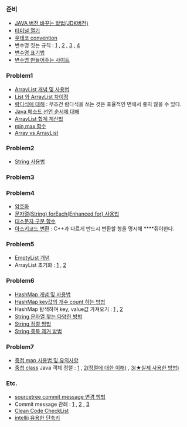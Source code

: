 ### 준비
- [JAVA 버전 바꾸는 방법(JDK버전)](https://dev-emmababy.tistory.com/139)
- [터미널 열기](https://plugins.jetbrains.com/plugin/16604-extra-toolwindow-colorful-icons)
- [우테코 convention](https://github.com/woowacourse/woowacourse-docs/tree/main/cleancode)
- 변수명 짓는 규칙 : [1](https://tecoble.techcourse.co.kr/post/2020-04-24-variable_naming/) , [2](https://yoonfit.tistory.com/82) , [3](https://soojin.ro/blog/naming-boolean-variables) , [4](https://tecoble.techcourse.co.kr/post/2020-04-26-Method-Naming/)
- [변수명 표기법](https://blog.naver.com/nkind/222017581135)
- [변수명 만들어주는 사이트](https://www.curioustore.com/#!/)

### Problem1
- [ArrayList 개념 및 사용법](https://danmilife.tistory.com/16)
- [List 와 ArrayList 차이점](https://yoon-dailylife.tistory.com/7)
- [람다식에 대해](https://needneo.tistory.com/24) : 무조건 람다식을 쓰는 것은 효율적인 면에서 좋지 않을 수 있다.
- [Java 메소드 선언 순서에 대해](https://cloudstudying.kr/questions/428)
- [ArrayList 합계 계산법](https://codechacha.com/ko/java-list-sum-average/)
- [min,max 함수](https://jamesdreaming.tistory.com/151)
- [Array vs ArrayList](https://velog.io/@humblechoi/%EC%9E%90%EB%A3%8C%EA%B5%AC%EC%A1%B0-Array-vs-ArrayList)

### Problem2
- [String 사용법](https://yeolco.tistory.com/30)

### Problem3

### Problem4
- [암호화](https://kiffblog.tistory.com/147)
- [문자열(String) forEach(Enhanced for) 사용법](https://dlee0129.tistory.com/94)
- [대소문자 구분 함수](https://dongjin94.tistory.com/171)
- [아스키코드 변환](https://blog.naver.com/PostView.nhn?blogId=jysaa5&logNo=221831226674) : C++과 다르게 반드시 변환할 형을 명시해 ****줘야한다.

### Problem5
- [EmptyList 개념](https://dololak.tistory.com/48)
- ArrayList 초기화 :  [1](http://daplus.net/java-java%EC%97%90%EC%84%9C-%EB%AA%A8%EB%93%A0-0%EC%9C%BC%EB%A1%9C-arraylist%EB%A5%BC-%EC%B4%88%EA%B8%B0%ED%99%94%ED%95%98%EB%8A%94-%EB%B0%A9%EB%B2%95%EC%9D%80-%EB%AC%B4%EC%97%87%EC%9E%85%EB%8B%88/)  ,  [2](https://codingdog.tistory.com/entry/java-collections-ncopies-%EB%A6%AC%EC%8A%A4%ED%8A%B8%EB%A5%BC-%EC%B4%88%EA%B8%B0%ED%99%94-%ED%95%A0-%EB%95%8C-%EC%9D%B4%EC%9A%A9%ED%95%A0-%EB%A7%8C-%ED%95%98%EB%8B%A4)

### Problem6
- [HashMap 개념 및 사용법](https://crazykim2.tistory.com/587)
- [HashMap key값의 개수 count 하는 방법](https://data-traveler.tistory.com/4)
- HashMap 탐색하며 key, value값 가져오기 :   [1](https://tosuccess.tistory.com/148)  ,  [2](https://hianna.tistory.com/573)
- [String 문자열 찾는 다양한 방법](https://coding-factory.tistory.com/534)
- [String 정렬 방법](https://hianna.tistory.com/569)
- [String 중복 제거 방법](https://hianna.tistory.com/582)

### Problem7
- [중첩 map 사용법 및 유의사항](https://unluckyjung.github.io/java/2020/12/19/Java_Overlay_Map/)
- [중첩 class](https://jobjava00.github.io/language/java/basic/nested-class/)
  Java 객체 정렬 :  [1](https://www.techiedelight.com/ko/sort-array-of-objects-java/)  ,  [2(정렬에 대한 이해)](https://lotuus.tistory.com/35)  ,  [3(★실제 사용한 방법)](https://reakwon.tistory.com/91)


### Etc.
- [sourcetree commit message 변경 방법](https://stackoverflow.com/questions/17604232/edit-a-commit-message-in-sourcetree-windows-already-pushed-to-remote)
- Commit message 관례 : [1](https://beomseok95.tistory.com/328) , [2](https://m.blog.naver.com/PostView.naver?isHttpsRedirect=true&blogId=skykbc&logNo=222016405016) , [3](https://hyeokjaelee.github.io/good-commit-message/)
- [Clean Code CheckList](https://automation-slave.tistory.com/27)
- [intellij 유용한 단축키](https://blog.jetbrains.com/ko/2020/03/11/top-15-intellij-idea-shortcuts_ko/)